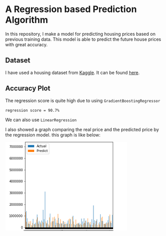 # A Regression based Prediction Algorithm
In this repository, I make a model for predicting housing prices based on previous training data. This model is able to predict the future house prices with great accuracy.

## Dataset
I have used a housing dataset from [Kaggle](https://www.kaggle.com/). It can be found [here](dataset/kc_house_data.csv).
## Accuracy Plot
The regression score is quite high due to using ```GradientBoostingRegressor``` 
```
regression score = 90.7%
```
We can also use ```LinearRegression``` 

I also showed a graph comparing the real price and the predicted price by the regression model.
this graph is like below: 

![](images/plot1.png)
